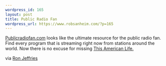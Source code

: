 ```yaml
--- 
wordpress_id: 165
layout: post
title: Public Radio Fan
wordpress_url: https://www.robsanheim.com/?p=165
---
```

<a href="https://www.publicradiofan.com/">Publicradiofan.com</a> looks like the ultimate resource for the public radio fan.  Find every program that is streaming right now from stations around the world.  Now there is no excuse for missing <a href="https://www.thislife.org/">This American Life.</a>

via <a href="https://www.publicradiofan.com/">Ron Jeffries</a>
